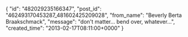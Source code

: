  {
   "id": "482029235166347",
   "post_id": "462493170453287_481602425209028",
   "from_name": "Beverly Berta Braakschmack",
   "message": "don't matter... bend over, whatever...",
   "created_time": "2013-02-17T08:11:00+0000"
 }

